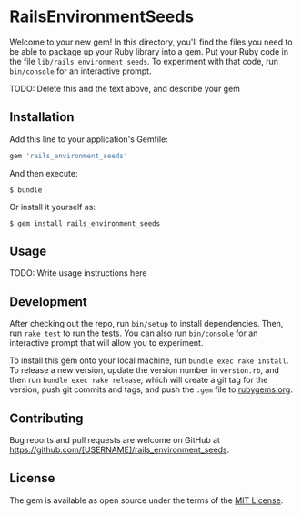 # RailsEnvironmentSeeds

Welcome to your new gem! In this directory, you'll find the files you need to be able to package up your Ruby library into a gem. Put your Ruby code in the file `lib/rails_environment_seeds`. To experiment with that code, run `bin/console` for an interactive prompt.

TODO: Delete this and the text above, and describe your gem

## Installation

Add this line to your application's Gemfile:

```ruby
gem 'rails_environment_seeds'
```

And then execute:

    $ bundle

Or install it yourself as:

    $ gem install rails_environment_seeds

## Usage

TODO: Write usage instructions here

## Development

After checking out the repo, run `bin/setup` to install dependencies. Then, run `rake test` to run the tests. You can also run `bin/console` for an interactive prompt that will allow you to experiment.

To install this gem onto your local machine, run `bundle exec rake install`. To release a new version, update the version number in `version.rb`, and then run `bundle exec rake release`, which will create a git tag for the version, push git commits and tags, and push the `.gem` file to [rubygems.org](https://rubygems.org).

## Contributing

Bug reports and pull requests are welcome on GitHub at https://github.com/[USERNAME]/rails_environment_seeds.

## License

The gem is available as open source under the terms of the [MIT License](https://opensource.org/licenses/MIT).
